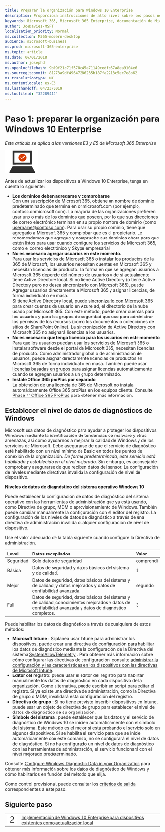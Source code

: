 ```yaml
---
title: Preparar la organización para Windows 10 Enterprise
description: Proporciona instrucciones de alto nivel sobre los pasos necesarios para implementar Windows 10 Enterprise en equipos PC como parte de Microsoft 365 Enterprise.
keywords: Microsoft 365, Microsoft 365 Enterprise, documentación de Microsoft 365, Windows 10 Enterprise, implementación
author: JoeDavies-MSFT
localization_priority: Normal
ms.collection: M365-modern-desktop
audience: microsoft-business
ms.prod: microsoft-365-enterprise
ms.topic: article
ms.date: 06/01/2018
ms.author: josephd
ms.openlocfilehash: 9b09f21c71f578c45a71149cedfd67a8ea9104e6
ms.sourcegitcommit: 81273a9df49647286235b187fa2213c5ec7e8b62
ms.translationtype: MT
ms.contentlocale: es-ES
ms.lasthandoff: 04/23/2019
ms.locfileid: "32289411"
---
```

# <a name="step-1-prepare-your-organization-for-windows-10-enterprise"></a>Paso 1: preparar la organización para Windows 10 Enterprise

*Este artículo se aplica a las versiones E3 y E5 de Microsoft 365 Enterprise*

![](./media/deploy-foundation-infrastructure/win10enterprise_icon-small.png)

Antes de actualizar los dispositivos a Windows 10 Enterprise, tenga en cuenta lo siguiente:

- **Los dominios deben agregarse y comprobarse** <br>
  Con una suscripción de Microsoft 365, obtiene un nombre de dominio predeterminado que termina en onmicrosoft.com (por ejemplo, contoso.onmicrosoft.com). La mayoría de las organizaciones prefieren usar uno o más de los dominios que poseen, por lo que sus direcciones de correo electrónico terminan en su propio nombre de dominio (como username@contoso.com). Para usar su propio dominio, tiene que agregarlo a Microsoft 365 y comprobar que es el propietario. Le recomendamos que agregue y compruebe sus dominios ahora para que estén listos para usar cuando configure los servicios de Microsoft 365, como el correo electrónico y Skype empresarial.
- **No es necesario agregar usuarios en este momento.** <br>
  Para usar los servicios de Microsoft 365 o instalar los productos de la 365 de Microsoft, los usuarios necesitan cuentas en Microsoft 365 y necesitan licencias de producto. La forma en que se agregan usuarios a Microsoft 365 depende del número de usuarios y de si actualmente tiene Active Directory local. Si no tiene Active Directory (o tiene Active Directory pero no desea sincronizarlo con Microsoft 365), puede Agregar usuarios directamente a Microsoft 365 y asignar licencias, de forma individual o en masa. <br>
  Si tiene Active Directory local, puede [sincronizarlo con Microsoft 365](identity-azure-ad-connect.md#identity-sync) para crear cuentas de usuario en Azure ad, el directorio de la nube usado por Microsoft 365. Con este método, puede crear cuentas para los usuarios y para los grupos de seguridad que use para administrar los permisos de los recursos (como los documentos o colecciones de sitios de SharePoint Online). La sincronización de Active Directory con Microsoft 365 no asignará licencias a los usuarios.
- **No es necesario que tenga licencia para los usuarios en este momento** <br>
  Para que los usuarios puedan usar los servicios de Microsoft 365 o instalar software desde el portal de Microsoft 365, necesitan licencias de producto. Como administrador global o de administración de usuarios, puede asignar directamente licencias de productos en Microsoft 365 de forma individual o en masa. También puede usar [licencias basadas en grupos](identity-self-service-group-management.md#identity-group-license) para asignar licencias automáticamente cuando se agregan usuarios a un grupo determinado. 
- **Instale Office 365 proPlus por separado** <br>
  La obtención de una licencia de 365 de Microsoft no instala automáticamente Office 365 proPlus en los equipos cliente. Consulte [Phase 4: Office 365 ProPlus](office365proplus-infrastructure.md) para obtener más información. 

## <a name="set-windows-diagnostics-data-level"></a>Establecer el nivel de datos de diagnósticos de Windows

Microsoft usa datos de diagnóstico para ayudar a proteger los dispositivos Windows mediante la identificación de tendencias de malware y otras amenazas, así como ayudarnos a mejorar la calidad de Windows y de los servicios de Microsoft. Debe asegurarse de que el servicio de diagnóstico esté habilitado con un nivel mínimo de Basic en todos los puntos de conexión de la organización. *De forma predeterminada, este servicio está habilitado y establecido en el nivel mejorado.* Sin embargo, es aconsejable comprobar y asegurarse de que reciben datos del sensor. La configuración de niveles mediante directivas invalida la configuración de nivel de dispositivo. 

**Niveles de datos de diagnóstico del sistema operativo Windows 10**

Puede establecer la configuración de datos de diagnóstico del sistema operativo con las herramientas de administración que ya está usando, como Directiva de grupo, MDM o aprovisionamiento de Windows. También puede cambiar manualmente la configuración con el editor del registro. La configuración de los niveles de datos de diagnóstico a través de una directiva de administración invalida cualquier configuración de nivel de dispositivo.

Use el valor adecuado de la tabla siguiente cuando configure la Directiva de administración.

| Level | Datos recopilados | Valor |
|:--- |:--- |:--- |
| Seguridad | Solo datos de seguridad. | comprendi |
| Básica | Datos de seguridad y datos básicos del sistema y de calidad. | 1 |
| Mejor | Datos de seguridad, datos básicos del sistema y de calidad, y datos mejorados y datos de confiabilidad avanzada. | segundo |
| Full | Datos de seguridad, datos básicos del sistema y de calidad, conocimientos mejorados y datos de confiabilidad avanzada y datos de diagnóstico completos. | 3 |

Puede habilitar los datos de diagnóstico a través de cualquiera de estos métodos:

* **Microsoft Intune** : Si planea usar Intune para administrar los dispositivos, puede crear una directiva de configuración para habilitar los datos de diagnóstico mediante la configuración de la Directiva del sistema <a href="https://docs.microsoft.com/windows/client-management/mdm/policy-csp-system#system-allowtelemetry" target="blank">SystemAllowTelemetry</a> . Para obtener más información sobre cómo configurar las directivas de configuración, consulte [administrar la configuración y las características en los dispositivos con las directivas de Microsoft Intune](https://aka.ms/intuneconfigpolicies).
* **Editor del** registro: puede usar el editor del registro para habilitar manualmente los datos de diagnóstico en cada dispositivo de la organización. Como alternativa, puede escribir un script para editar el registro. Si ya existe una directiva de administración, como la Directiva de grupo o MDM, invalidará esta configuración del registro.
* **Directiva de grupo** : Si no tiene previsto inscribir dispositivos en Intune, puede usar un objeto de directiva de grupo para establecer el nivel de datos de diagnóstico de su organización.
* **Símbolo del sistema** : puede establecer que los datos y el servicio de diagnóstico de Windows 10 se inicien automáticamente con el símbolo del sistema. Este método es el mejor si está probando el servicio solo en algunos dispositivos. Si se habilita el servicio para que se inicie automáticamente con este comando, no se configurará el nivel de datos de diagnóstico. Si no ha configurado un nivel de datos de diagnóstico con las herramientas de administración, el servicio funcionará con el nivel mejorado predeterminado.

Consulte [Configure Windows Diagnostic Data in your Organization](https://docs.microsoft.com/windows/configuration/configure-windows-diagnostic-data-in-your-organization) para obtener más información sobre los datos de diagnóstico de Windows y cómo habilitarlos en función del método que elija.

Como control provisional, puede consultar los [criterios de salida](windows10-exit-criteria.md#crit-windows10-step1) correspondientes a este paso.

## <a name="next-step"></a>Siguiente paso

|||
|:-------|:-----|
|![](./media/stepnumbers/Step2.png)| [Implementación de Windows 10 Enterprise para dispositivos existentes como actualización local](windows10-deploy-inplaceupgrade.md) |






